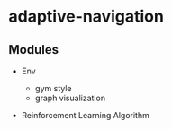 # adaptive-navigation

## Modules

* Env
    * gym style
    * graph visualization

* Reinforcement Learning Algorithm

    

